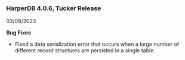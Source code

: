 ### HarperDB 4.0.6, Tucker Release

03/09/2023

**Bug Fixes**

- Fixed a data serialization error that occurs when a large number of different record structures are persisted in a single table.
